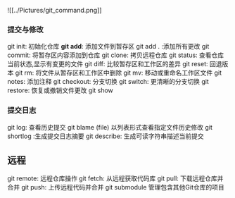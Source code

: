 ![[../Pictures/git_command.png]]

### 提交与修改
git init: 初始化仓库
**git add**: 添加文件到暂存区
git add .  :添加所有更改
git commit: 将暂存区内容添加到仓库
git clone: 拷贝远程仓库
git status: 查看仓库当前状态,显示有变更的文件
git diff: 比较暂存区和工作区的差异
git reset: 回退版本
git rm: 将文件从暂存区和工作区中删除
git mv: 移动或重命名工作区文件
git notes: 添加注释
git checkout: 分支切换
git switch: 更清晰的分支切换
git restore: 恢复或撤销文件更改
git show

### 提交日志
git log: 查看历史提交
git blame  (file) 以列表形式查看指定文件历史修改
git shortlog :生成提交日志摘要
git describe: 生成可读字符串描述当前提交

## 远程
git remote: 远程仓库操作
git fetch: 从远程获取代码库
git pull: 下载远程仓库并合并
git push: 上传远程代码并合并
git submodule 管理包含其他Git仓库的项目
